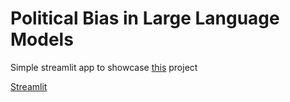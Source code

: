 # Political Bias in Large Language Models

Simple streamlit app to showcase [this](https://github.com/haleyej/eecs_592_project) project

[Streamlit](https://llm-political-bias.streamlit.app/)
